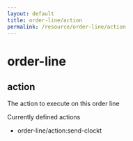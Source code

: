 ```yaml
---
layout: default
title: order-line/action
permalink: /resource/order-line/action
---
```


# order-line
## action

The action to execute on this order line

Currently defined actions
- order-line/action:send-clockt
